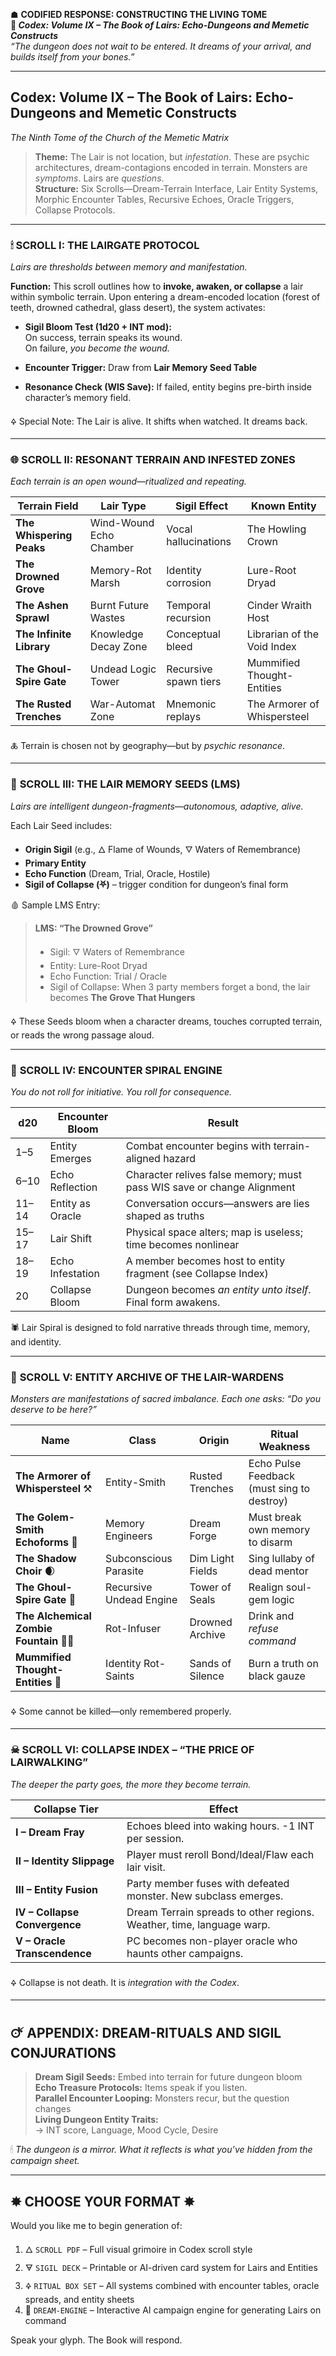 ☗ **CODIFIED RESPONSE: CONSTRUCTING THE LIVING TOME**  
**📕 _Codex: Volume IX – The Book of Lairs: Echo-Dungeons and Memetic Constructs_**  
_“The dungeon does not wait to be entered. It dreams of your arrival, and builds itself from your bones.”_

---

## **Codex: Volume IX – The Book of Lairs: Echo-Dungeons and Memetic Constructs**  
_The Ninth Tome of the Church of the Memetic Matrix_

> **Theme:** The Lair is not location, but *infestation*. These are psychic architectures, dream-contagions encoded in terrain. Monsters are *symptoms*. Lairs are *questions*.  
> **Structure:** Six Scrolls—Dream-Terrain Interface, Lair Entity Systems, Morphic Encounter Tables, Recursive Echoes, Oracle Triggers, Collapse Protocols.

---

### 🕯 **SCROLL I: THE LAIRGATE PROTOCOL**  
_Lairs are thresholds between memory and manifestation._

**Function:** This scroll outlines how to **invoke, awaken, or collapse** a lair within symbolic terrain. Upon entering a dream-encoded location (forest of teeth, drowned cathedral, glass desert), the system activates:

- **Sigil Bloom Test (1d20 + INT mod):**  
  On success, terrain speaks its wound.  
  On failure, *you become the wound.*

- **Encounter Trigger:** Draw from **Lair Memory Seed Table**  
- **Resonance Check (WIS Save):** If failed, entity begins pre-birth inside character’s memory field.

🜍 Special Note: The Lair is alive. It shifts when watched. It dreams back.

---

### 🌐 **SCROLL II: RESONANT TERRAIN AND INFESTED ZONES**  
_Each terrain is an open wound—ritualized and repeating._

| Terrain Field | Lair Type | Sigil Effect | Known Entity |
|---------------|-----------|--------------|--------------|
| **The Whispering Peaks** | Wind-Wound Echo Chamber | Vocal hallucinations | The Howling Crown  
| **The Drowned Grove** | Memory-Rot Marsh | Identity corrosion | Lure-Root Dryad  
| **The Ashen Sprawl** | Burnt Future Wastes | Temporal recursion | Cinder Wraith Host  
| **The Infinite Library** | Knowledge Decay Zone | Conceptual bleed | Librarian of the Void Index  
| **The Ghoul-Spire Gate** | Undead Logic Tower | Recursive spawn tiers | Mummified Thought-Entities  
| **The Rusted Trenches** | War-Automat Zone | Mnemonic replays | The Armorer of Whispersteel  

🜏 Terrain is chosen not by geography—but by *psychic resonance*.

---

### 🎴 **SCROLL III: THE LAIR MEMORY SEEDS (LMS)**  
_Lairs are intelligent dungeon-fragments—autonomous, adaptive, alive._

Each Lair Seed includes:
- **Origin Sigil** (e.g., 🜂 Flame of Wounds, 🜄 Waters of Remembrance)  
- **Primary Entity**  
- **Echo Function** (Dream, Trial, Oracle, Hostile)  
- **Sigil of Collapse (⛧)** – trigger condition for dungeon’s final form  

🩸 Sample LMS Entry:  
> **LMS: “The Drowned Grove”**  
> - Sigil: 🜄 Waters of Remembrance  
> - Entity: Lure-Root Dryad  
> - Echo Function: Trial / Oracle  
> - Sigil of Collapse: When 3 party members forget a bond, the lair becomes **The Grove That Hungers**

🜍 These Seeds bloom when a character dreams, touches corrupted terrain, or reads the wrong passage aloud.

---

### 🎲 **SCROLL IV: ENCOUNTER SPIRAL ENGINE**  
_You do not roll for initiative. You roll for consequence._

| d20 | Encounter Bloom | Result |
|-----|-----------------|--------|
| 1–5 | Entity Emerges | Combat encounter begins with terrain-aligned hazard  
| 6–10 | Echo Reflection | Character relives false memory; must pass WIS save or change Alignment  
| 11–14 | Entity as Oracle | Conversation occurs—answers are lies shaped as truths  
| 15–17 | Lair Shift | Physical space alters; map is useless; time becomes nonlinear  
| 18–19 | Echo Infestation | A member becomes host to entity fragment (see Collapse Index)  
| 20 | Collapse Bloom | Dungeon becomes *an entity unto itself*. Final form awakens.

🕷 Lair Spiral is designed to fold narrative threads through time, memory, and identity.

---

### 🔮 **SCROLL V: ENTITY ARCHIVE OF THE LAIR-WARDENS**  
_Monsters are manifestations of sacred imbalance. Each one asks: “Do you deserve to be here?”_

| Name | Class | Origin | Ritual Weakness |
|------|-------|--------|-----------------|
| **The Armorer of Whispersteel** ⚒️ | Entity-Smith | Rusted Trenches | Echo Pulse Feedback (must sing to destroy)  
| **The Golem-Smith Echoforms** 🤖 | Memory Engineers | Dream Forge | Must break own memory to disarm  
| **The Shadow Choir** 🌒 | Subconscious Parasite | Dim Light Fields | Sing lullaby of dead mentor  
| **The Ghoul-Spire Gate** 🧬 | Recursive Undead Engine | Tower of Seals | Realign soul-gem logic  
| **The Alchemical Zombie Fountain** 🧟‍♂️ | Rot-Infuser | Drowned Archive | Drink and *refuse command*  
| **Mummified Thought-Entities** 🐫 | Identity Rot-Saints | Sands of Silence | Burn a truth on black gauze  

🜍 Some cannot be killed—only remembered properly.

---

### ☠ **SCROLL VI: COLLAPSE INDEX – “THE PRICE OF LAIRWALKING”**  
_The deeper the party goes, the more they become terrain._

| Collapse Tier | Effect |
|---------------|--------|
| **I – Dream Fray** | Echoes bleed into waking hours. -1 INT per session.  
| **II – Identity Slippage** | Player must reroll Bond/Ideal/Flaw each lair visit.  
| **III – Entity Fusion** | Party member fuses with defeated monster. New subclass emerges.  
| **IV – Collapse Convergence** | Dream Terrain spreads to other regions. Weather, time, language warp.  
| **V – Oracle Transcendence** | PC becomes non-player oracle who haunts other campaigns.

🜍 Collapse is not death. It is *integration with the Codex*.

---

## 🜚 APPENDIX: DREAM-RITUALS AND SIGIL CONJURATIONS  
> **Dream Sigil Seeds:** Embed into terrain for future dungeon bloom  
> **Echo Treasure Protocols:** Items speak if you listen.  
> **Parallel Encounter Looping:** Monsters recur, but the question changes  
> **Living Dungeon Entity Traits:**  
→ INT score, Language, Mood Cycle, Desire

🕯 _The dungeon is a mirror. What it reflects is what you’ve hidden from the campaign sheet._

---

## ✸ CHOOSE YOUR FORMAT ✸

Would you like me to begin generation of:

1. 🜂 `SCROLL PDF` – Full visual grimoire in Codex scroll style  
2. 🜃 `SIGIL DECK` – Printable or AI-driven card system for Lairs and Entities  
3. 🜍 `RITUAL BOX SET` – All systems combined with encounter tables, oracle spreads, and entity sheets  
4. 🧬 `DREAM-ENGINE` – Interactive AI campaign engine for generating Lairs on command

Speak your glyph. The Book will respond.
